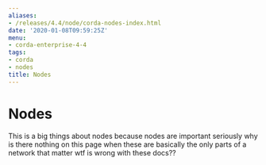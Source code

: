 ```yaml
---
aliases:
- /releases/4.4/node/corda-nodes-index.html
date: '2020-01-08T09:59:25Z'
menu:
- corda-enterprise-4-4
tags:
- corda
- nodes
title: Nodes
---
```



# Nodes

This is a big things about nodes because nodes are important seriously why is there nothing on this page when these are
basically the only parts of a network that matter wtf is wrong with these docs??



